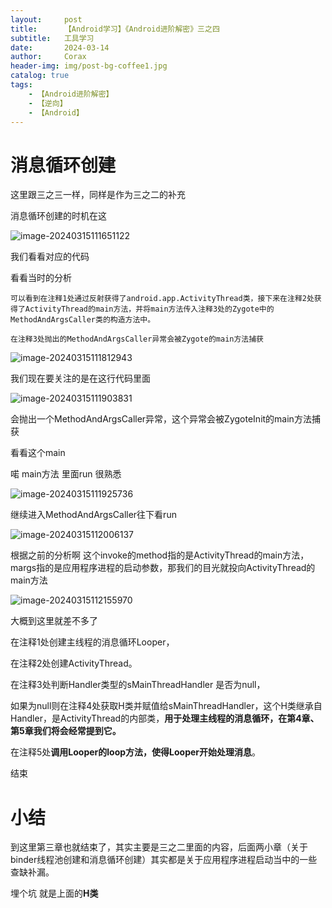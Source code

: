 ```yaml
---
layout:     post
title:      【Android学习】《Android进阶解密》三之四
subtitle:   工具学习
date:       2024-03-14
author:     Corax
header-img: img/post-bg-coffee1.jpg
catalog: true
tags:
    - 【Android进阶解密】
    - 【逆向】
    - 【Android】
---
```


# 消息循环创建

这里跟三之三一样，同样是作为三之二的补充

消息循环创建的时机在这

![image-20240315111651122](https://typora-1321221957.cos.ap-shanghai.myqcloud.com/image1/202403151124628.png)

我们看看对应的代码

看看当时的分析

```
可以看到在注释1处通过反射获得了android.app.ActivityThread类，接下来在注释2处获得了ActivityThread的main方法，并将main方法传入注释3处的Zygote中的MethodAndArgsCaller类的构造方法中。

在注释3处抛出的MethodAndArgsCaller异常会被Zygote的main方法捕获
```

![image-20240315111812943](https://typora-1321221957.cos.ap-shanghai.myqcloud.com/image1/202403151124629.png)

我们现在要关注的是在这行代码里面

![image-20240315111903831](https://typora-1321221957.cos.ap-shanghai.myqcloud.com/image1/202403151124630.png)

会抛出一个MethodAndArgsCaller异常，这个异常会被ZygoteInit的main方法捕获

看看这个main

喏 main方法 里面run 很熟悉

![image-20240315111925736](https://typora-1321221957.cos.ap-shanghai.myqcloud.com/image1/202403151124631.png)

继续进入MethodAndArgsCaller往下看run

![image-20240315112006137](https://typora-1321221957.cos.ap-shanghai.myqcloud.com/image1/202403151124632.png)

根据之前的分析啊 这个invoke的method指的是ActivityThread的main方法，margs指的是应用程序进程的启动参数，那我们的目光就投向ActivityThread的main方法

![image-20240315112155970](https://typora-1321221957.cos.ap-shanghai.myqcloud.com/image1/202403151124633.png)

大概到这里就差不多了

在注释1处创建主线程的消息循环Looper，

在注释2处创建ActivityThread。

在注释3处判断Handler类型的sMainThreadHandler 是否为null，

如果为null则在注释4处获取H类并赋值给sMainThreadHandler，这个H类继承自Handler，是ActivityThread的内部类，**用于处理主线程的消息循环，在第4章、第5章我们将会经常提到它。**

在注释5处**调用Looper的loop方法，使得Looper开始处理消息**。

结束

# 小结

到这里第三章也就结束了，其实主要是三之二里面的内容，后面两小章（关于binder线程池创建和消息循环创建）其实都是关于应用程序进程启动当中的一些查缺补漏。

埋个坑 就是上面的**H类**